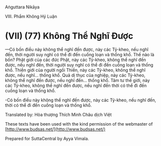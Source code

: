 Aṅguttara Nikāya

VIII. Phẩm Không Hý Luận

# (VII) (77) Không Thể Nghĩ Ðược

—Có bốn điều này không thể nghĩ đến được, này các Tỷ-kheo, nếu nghĩ đến, thời người suy nghĩ có thể đi đến cuồng loạn và thống khổ. Thế nào là bốn? Phật giới của các đức Phật, này các Tỷ-kheo, không thể nghĩ đến được, nếu nghĩ đến, thời người suy nghĩ có thể đi đến cuồng loạn và thống khổ. Thiền giới của người ngồi Thiền, này các Tỷ-kheo, không thể nghĩ được, nếu nghĩ... thống khổ. Quả dị thục của nghiệp, này các Tỷ-kheo, không thể nghĩ đến được, nếu nghĩ đến... thống khổ. Tâm tư thế giới, này các Tỷ-kheo, không thể nghĩ đến được, nếu nghĩ đến thời có thể đi đến cuồng loạn và thống khổ.

\-Có bốn điều này không thể nghĩ đến được, này các Tỷ-kheo, nếu nghĩ đến, thời có thể đi đến cuồng loạn và thống khổ.

Translated by: Hòa thượng Thích Minh Châu dịch Việt

These texts have been used with the kind permission of the webmaster of [http://www.budsas.net/](http://www.budsas.net/)

Prepared for SuttaCentral by Ayya Vimala.
